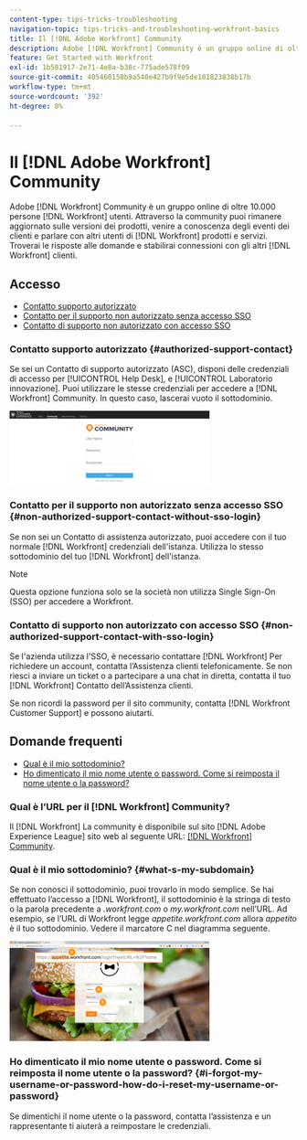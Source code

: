 ```yaml
---
content-type: tips-tricks-troubleshooting
navigation-topic: tips-tricks-and-troubleshooting-workfront-basics
title: Il [!DNL Adobe Workfront] Community
description: Adobe [!DNL Workfront] Community è un gruppo online di oltre 10.000 persone [!DNL Workfront] utenti. Attraverso la community puoi rimanere aggiornato sulle versioni dei prodotti, venire a conoscenza degli eventi dei clienti e parlare con altri utenti di [!DNL Workfront] prodotti e servizi. Troverai le risposte alle domande e stabilirai connessioni con gli altri [!DNL Workfront] clienti.
feature: Get Started with Workfront
exl-id: 1b581917-2e71-4e8a-b38c-775ade578f09
source-git-commit: 405460158b9a540e427b9f9e5de101823838b17b
workflow-type: tm+mt
source-wordcount: '392'
ht-degree: 0%

---
```


# Il [!DNL Adobe Workfront] Community

Adobe [!DNL Workfront] Community è un gruppo online di oltre 10.000 persone [!DNL Workfront] utenti. Attraverso la community puoi rimanere aggiornato sulle versioni dei prodotti, venire a conoscenza degli eventi dei clienti e parlare con altri utenti di [!DNL Workfront] prodotti e servizi. Troverai le risposte alle domande e stabilirai connessioni con gli altri [!DNL Workfront] clienti.

<!--
<img src="assets/screen-shot-2018-09-06-at-11.38.27-am-350x112.png" alt="Screen_Shot_2018-09-06_at_11.38.27_AM.png" style="width: 350;height: 112;" data-mc-conditions="QuicksilverOrClassic.Draft mode">
-->

## Accesso

* [Contatto supporto autorizzato](#authorized-support-contact)
* [Contatto per il supporto non autorizzato senza accesso SSO](#non-authorized-support-contact-without-sso-login)
* [Contatto di supporto non autorizzato con accesso SSO](#non-authorized-support-contact-with-sso-login)

### Contatto supporto autorizzato {#authorized-support-contact}

Se sei un Contatto di supporto autorizzato (ASC), disponi delle credenziali di accesso per [!UICONTROL Help Desk], e [!UICONTROL Laboratorio innovazione]. Puoi utilizzare le stesse credenziali per accedere a [!DNL Workfront] Community. In questo caso, lascerai vuoto il sottodominio.

![community_4.png](assets/community-4-350x129.png)

### Contatto per il supporto non autorizzato senza accesso SSO {#non-authorized-support-contact-without-sso-login}

Se non sei un Contatto di assistenza autorizzato, puoi accedere con il tuo normale [!DNL Workfront] credenziali dell&#39;istanza. Utilizza lo stesso sottodominio del tuo [!DNL Workfront] dell&#39;istanza.

>[!NOTE]
>
>Questa opzione funziona solo se la società non utilizza Single Sign-On (SSO) per accedere a Workfront.

### Contatto di supporto non autorizzato con accesso SSO {#non-authorized-support-contact-with-sso-login}

Se l&#39;azienda utilizza l&#39;SSO, è necessario contattare [!DNL Workfront] Per richiedere un account, contatta l’Assistenza clienti telefonicamente. Se non riesci a inviare un ticket o a partecipare a una chat in diretta, contatta il tuo [!DNL Workfront] Contatto dell’Assistenza clienti.

Se non ricordi la password per il sito community, contatta [!DNL Workfront Customer Support] e possono aiutarti.

## Domande frequenti

* [Qual è il mio sottodominio?](#what-s-my-subdomain)
* [Ho dimenticato il mio nome utente o password. Come si reimposta il nome utente o la password?](#i-forgot-my-username-or-password-how-do-i-reset-my-username-or-password)

### Qual è l’URL per il [!DNL Workfront] Community?

Il [!DNL Workfront] La community è disponibile sul sito [!DNL Adobe Experience League] sito web al seguente URL:  [[!DNL Workfront] Community](https://experienceleaguecommunities.adobe.com/t5/workfront/ct-p/workfront).

### Qual è il mio sottodominio? {#what-s-my-subdomain}

Se non conosci il sottodominio, puoi trovarlo in modo semplice. Se hai effettuato l’accesso a [!DNL Workfront], il sottodominio è la stringa di testo o la parola precedente a *.workfront.com*  o *my.workfront.com* nell’URL. Ad esempio, se l’URL di Workfront legge *appetite.workfront.com* allora *appetito* è il tuo sottodominio. Vedere il marcatore C nel diagramma seguente.

![community_5.png](assets/community-5-350x175.png)

### Ho dimenticato il mio nome utente o password. Come si reimposta il nome utente o la password? {#i-forgot-my-username-or-password-how-do-i-reset-my-username-or-password}

Se dimentichi il nome utente o la password, contatta l’assistenza e un rappresentante ti aiuterà a reimpostare le credenziali.
